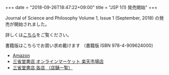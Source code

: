 +++
date = "2018-09-26T18:47:22+09:00"
title = "JSP 1(1) 発売開始"
+++

Journal of Science and Philosophy Volume 1, Issue 1 (September, 2018) の発売が開始されました。

詳しくは[こちら](/jsp_contents/jsp_1_1)をご覧ください。

書籍版はこちらでお買い求め戴けます （書籍版 ISBN 978-4-909624000）

* [Amazon](https://www.amazon.co.jp/dp/4909624007/)
* [三省堂書店 オンラインマーケット 楽天市場店](https://item.rakuten.co.jp/books-sanseido/ebm-55200800100101/)
* [三省堂書店 各店 （店舗一覧）](https://www.books-sanseido.co.jp/shop/)
